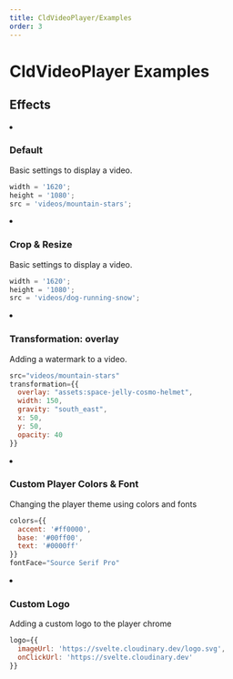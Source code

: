 ```yaml
---
title: CldVideoPlayer/Examples
order: 3
---
```


<script>
    import Callout from '$lib/components/Callout.svelte'
    import ImageGrid from '$lib/components/ImageGrid.svelte'
    import Video from '$lib/components/Video.svelte'
    import { CldVideoPlayer } from 'svelte-cloudinary'

</script>

# CldVideoPlayer Examples

## Effects

<ImageGrid columns={1}>
<li>
  <CldVideoPlayer
    width="1620"
    height="1080"
    src={`videos/mountain-stars`}
  />

### Default

Basic settings to display a video.

```jsx
width = '1620';
height = '1080';
src = 'videos/mountain-stars';
```

</li>
<li>
  <div style={{ maxWidth: 500, margin: '0 auto' }}>
    <CldVideoPlayer
      width="500"
      height="500"
      src={`videos/dog-running-snow`}
      transformation={{
        width: 500,
        height: 500,
        crop: 'fill',
        gravity: 'auto'
      }}
    />
  </div>

### Crop & Resize

Basic settings to display a video.

```jsx
width = '1620';
height = '1080';
src = 'videos/dog-running-snow';
```

</li>
<li>
  <CldVideoPlayer
    width="1620"
    height="1080"
    src={`videos/mountain-stars`}
    transformation={{
      overlay: `assets:space-jelly-cosmo-helmet`,
      width: 150,
      gravity: "south_east",
      x: 50,
      y: 50,
      opacity: 80
    }}
  />

### Transformation: overlay

Adding a watermark to a video.

```jsx
src="videos/mountain-stars"
transformation={{
  overlay: "assets:space-jelly-cosmo-helmet",
  width: 150,
  gravity: "south_east",
  x: 50,
  y: 50,
  opacity: 40
}}
```

</li>
<li>
  <CldVideoPlayer
    width="4096"
    height="2160"
    src={`videos/dog-running-snow`}
    colors={{
      accent: '#ff0000',
      base: '#00ff00',
      text: '#0000ff'
    }}
    fontFace="Source Serif Pro"
  />

### Custom Player Colors & Font

Changing the player theme using colors and fonts

```jsx
colors={{
  accent: '#ff0000',
  base: '#00ff00',
  text: '#0000ff'
}}
fontFace="Source Serif Pro"
```

</li>
<li>
  <CldVideoPlayer
    width="4096"
    height="2160"
    src={`videos/dog-running-snow`}
    logo={{
      imageUrl: 'https://svelte.cloudinary.dev/logo.svg',
      onClickUrl: 'https://svelte.cloudinary.dev'
    }}
  />

### Custom Logo

Adding a custom logo to the player chrome

```jsx
logo={{
  imageUrl: 'https://svelte.cloudinary.dev/logo.svg',
  onClickUrl: 'https://svelte.cloudinary.dev'
}}
```

</li>
</ImageGrid>
